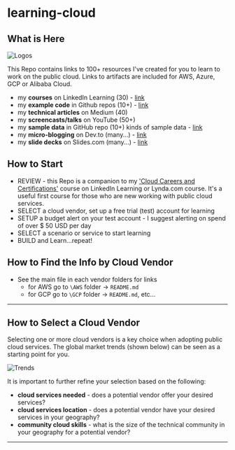 # learning-cloud

## What is Here

![Logos](https://github.com/lynnlangit/learning-cloud/blob/master/images/logos.png)

This Repo contains links to 100+ resources I've created for you to learn to work on the public cloud.  Links to artifacts are included for AWS, Azure, GCP or Alibaba Cloud.

- my **courses** on LinkedIn Learning (30) - [link](https://www.linkedin.com/learning/instructors/lynn-langit)
- my **example code** in Github repos (10+) - [link](https://github.com/lynnlangit)
- my **technical articles** on Medium (40)
- my **screencasts/talks** on YouTube (50+)
- my **sample data** in GitHub repo (10+) kinds of sample data - [link](https://github.com/lynnlangit/sample-data)
- my **micro-blogging** on Dev.to (many...) - [link](https://dev.to/lynnlangit)
- my **slide decks** on Slides.com (many...) - [link](https://slides.com/lynnlangit)
  
## How to Start

- REVIEW - this Repo is a companion to my ['Cloud Careers and Certifications'](https://www.linkedin.com/learning/cloud-computing-careers-and-certifications-first-steps-2) course on LinkedIn Learning or Lynda.com course.  It's a useful first course for those who are new working with public cloud services.
- SELECT a cloud vendor, set up a free trial (test) account for learning
- SETUP a budget alert on your test account - I suggest alerting on spend of over $ 50 USD per day
- SELECT a scenario or service to start learning
- BUILD and Learn...repeat!

## How to Find the Info by Cloud Vendor

- See the main file in each vendor folders for links
  - for AWS go to `\AWS` folder -> `README.md`
  - for GCP go to `\GCP` folder -> `README.md`, etc...

---

## How to Select a Cloud Vendor

Selecting one or more cloud vendors is a key choice when adopting public cloud services.  The global market trends (shown below) can be seen as a starting point for you.  

![Trends](https://github.com/lynnlangit/learning-cloud/blob/master/images/trends.png)  

It is important to further refine your selection based on the following:

- **cloud services needed** - does a potential vendor offer your desired services?
- **cloud services location** - does a potential vendor have your desired services in your geography?
- **community cloud skills** - what is the size of the technical community in your geography for a potential vendor? 

---
